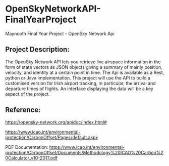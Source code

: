 # OpenSkyNetworkAPI-FinalYearProject

Maynooth Final Year Project - OpenSky Network Api

## Project Description:
The OpenSky Network API lets you retrieve live airspace information in the form of state vectors as JSON objects giving a summary of mainly position, velocity, and identity at a certain point in time. The Api is available as a Rest, python or Java implementation. This project will use the API to build a customised version for Irish airport tracking, in particular, the arrival and departure times of flights. An interface displaying the data will be a key aspect of the project.

## Reference:
https://opensky-network.org/apidoc/index.html#

https://www.icao.int/environmental-protection/CarbonOffset/Pages/default.aspx

PDF Documentation: https://www.icao.int/environmental-protection/CarbonOffset/Documents/Methodology%20ICAO%20Carbon%20Calculator_v10-2017.pdf

